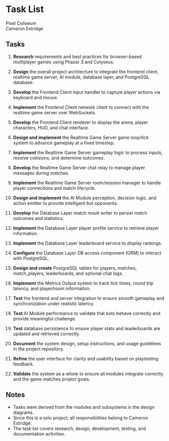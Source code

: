 # Task List
Pixel Coliseum   
Cameron Estridge 

## Tasks

1. **Research** requirements and best practices for browser-based multiplayer games using Phaser 3 and Colyseus.

2. **Design** the overall project architecture to integrate the frontend client, realtime game server, AI module, database layer, and PostgreSQL database.

3. **Develop** the Frontend Client input handler to capture player actions via keyboard and mouse.

4. **Implement** the Frontend Client network client to connect with the realtime game server over WebSockets.

5. **Develop** the Frontend Client renderer to display the arena, player characters, HUD, and chat interface.

6. **Design and implement** the Realtime Game Server game loop/tick system to advance gameplay at a fixed timestep.

7. **Implement** the Realtime Game Server gameplay logic to process inputs, resolve collisions, and determine outcomes.

8. **Develop** the Realtime Game Server chat relay to manage player messages during matches.

9. **Implement** the Realtime Game Server room/session manager to handle player connections and match lifecycle.

10. **Design and implement** the AI Module perception, decision logic, and action emitter to provide intelligent bot opponents.

11. **Develop** the Database Layer match result writer to persist match outcomes and statistics.

12. **Implement** the Database Layer player profile service to retrieve player information.

13. **Implement** the Database Layer leaderboard service to display rankings.

14. **Configure** the Database Layer DB access component (ORM) to interact with PostgreSQL.

15. **Design and create** PostgreSQL tables for players, matches, match_players, leaderboards, and optional chat logs.

16. **Implement** the Metrics Output system to track tick times, round trip latency, and player/room information.

17. **Test** the frontend and server integration to ensure smooth gameplay and synchronization under realistic latency.

18. **Test** AI Module performance to validate that bots behave correctly and provide meaningful challenge.

19. **Test** database persistence to ensure player stats and leaderboards are updated and retrieved correctly.

20. **Document** the system design, setup instructions, and usage guidelines in the project repository.

21. **Refine** the user interface for clarity and usability based on playtesting feedback.

22. **Validate** the system as a whole to ensure all modules integrate correctly and the game matches project goals.

## Notes
- Tasks were derived from the modules and subsystems in the design diagrams.  
- Since this is a solo project, all responsibilities belong to Cameron Estridge.  
- The task list covers research, design, development, testing, and documentation activities.  
